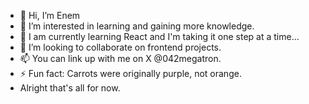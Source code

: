 - 👋 Hi, I’m Enem
- 👀 I’m interested in learning and gaining more knowledge. 
- 🌱 I am currently learning React and I'm taking it one step at a time...
- 💞️ I’m looking to collaborate on frontend projects.  
- 📫 You can link up with me on X @042megatron.
- ⚡ Fun fact: Carrots were originally purple, not orange.
- Alright that's all for now.
